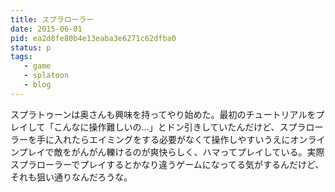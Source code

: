 ```yaml
---
title: スプラローラー
date: 2015-06-01
pid: ea2d8fe80b4e13eaba3e6271c62dfba0
status: p
tags:
   - game
   - splatoon
   - blog
---
```


スプラトゥーンは奥さんも興味を持ってやり始めた。最初のチュートリアルをプレイして「こんなに操作難しいの…」とドン引きしていたんだけど、スプラローラーを手に入れたらエイミングをする必要がなくて操作しやすいうえにオンラインプレイで敵をがんがん轢けるのが爽快らしく、ハマってプレイしている。実際スプラローラーでプレイするとかなり違うゲームになってる気がするんだけど、それも狙い通りなんだろうな。

